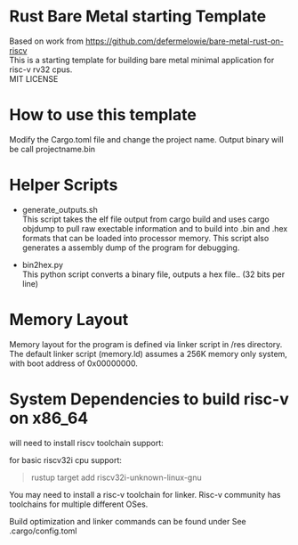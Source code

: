 # Rust Bare Metal starting Template
Based on work from https://github.com/defermelowie/bare-metal-rust-on-riscv    
This is a starting template for building bare metal minimal application for risc-v rv32 cpus.    
MIT LICENSE

# How to use this template
Modify the Cargo.toml file and change the project name.
Output binary will be call projectname.bin

# Helper Scripts
* generate_outputs.sh    
This script takes the elf file output from cargo build and uses cargo objdump to pull raw exectable information and to build into .bin and .hex formats that can be loaded into processor memory.
This script also generates a assembly dump of the program for debugging.

* bin2hex.py    
This python script converts a binary file, outputs a hex file.. (32 bits per line)

# Memory Layout
Memory layout for the program is defined via linker script in /res directory.
The default linker script (memory.ld) assumes a 256K memory only system, with boot address of 0x00000000.

# System Dependencies to build risc-v on x86_64 
will need to install riscv toolchain support:    

for basic riscv32i cpu support:
> rustup target add riscv32i-unknown-linux-gnu

You may need to install a risc-v toolchain for linker. 
Risc-v community has toolchains for multiple different OSes.

Build optimization and linker commands can be found under
See .cargo/config.toml

